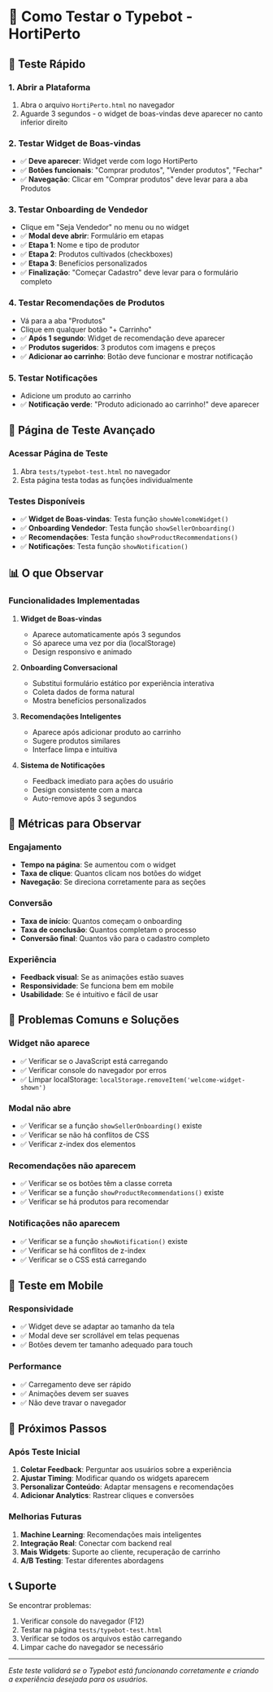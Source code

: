 # 🧪 Como Testar o Typebot - HortiPerto

## 🚀 **Teste Rápido**

### **1. Abrir a Plataforma**
1. Abra o arquivo `HortiPerto.html` no navegador
2. Aguarde 3 segundos - o widget de boas-vindas deve aparecer no canto inferior direito

### **2. Testar Widget de Boas-vindas**
- ✅ **Deve aparecer**: Widget verde com logo HortiPerto
- ✅ **Botões funcionais**: "Comprar produtos", "Vender produtos", "Fechar"
- ✅ **Navegação**: Clicar em "Comprar produtos" deve levar para a aba Produtos

### **3. Testar Onboarding de Vendedor**
- Clique em "Seja Vendedor" no menu ou no widget
- ✅ **Modal deve abrir**: Formulário em etapas
- ✅ **Etapa 1**: Nome e tipo de produtor
- ✅ **Etapa 2**: Produtos cultivados (checkboxes)
- ✅ **Etapa 3**: Benefícios personalizados
- ✅ **Finalização**: "Começar Cadastro" deve levar para o formulário completo

### **4. Testar Recomendações de Produtos**
- Vá para a aba "Produtos"
- Clique em qualquer botão "+ Carrinho"
- ✅ **Após 1 segundo**: Widget de recomendação deve aparecer
- ✅ **Produtos sugeridos**: 3 produtos com imagens e preços
- ✅ **Adicionar ao carrinho**: Botão deve funcionar e mostrar notificação

### **5. Testar Notificações**
- Adicione um produto ao carrinho
- ✅ **Notificação verde**: "Produto adicionado ao carrinho!" deve aparecer

## 🔧 **Página de Teste Avançado**

### **Acessar Página de Teste**
1. Abra `tests/typebot-test.html` no navegador
2. Esta página testa todas as funções individualmente

### **Testes Disponíveis**
- ✅ **Widget de Boas-vindas**: Testa função `showWelcomeWidget()`
- ✅ **Onboarding Vendedor**: Testa função `showSellerOnboarding()`
- ✅ **Recomendações**: Testa função `showProductRecommendations()`
- ✅ **Notificações**: Testa função `showNotification()`

## 📊 **O que Observar**

### **Funcionalidades Implementadas**
1. **Widget de Boas-vindas**
   - Aparece automaticamente após 3 segundos
   - Só aparece uma vez por dia (localStorage)
   - Design responsivo e animado

2. **Onboarding Conversacional**
   - Substitui formulário estático por experiência interativa
   - Coleta dados de forma natural
   - Mostra benefícios personalizados

3. **Recomendações Inteligentes**
   - Aparece após adicionar produto ao carrinho
   - Sugere produtos similares
   - Interface limpa e intuitiva

4. **Sistema de Notificações**
   - Feedback imediato para ações do usuário
   - Design consistente com a marca
   - Auto-remove após 3 segundos

## 🎯 **Métricas para Observar**

### **Engajamento**
- **Tempo na página**: Se aumentou com o widget
- **Taxa de clique**: Quantos clicam nos botões do widget
- **Navegação**: Se direciona corretamente para as seções

### **Conversão**
- **Taxa de início**: Quantos começam o onboarding
- **Taxa de conclusão**: Quantos completam o processo
- **Conversão final**: Quantos vão para o cadastro completo

### **Experiência**
- **Feedback visual**: Se as animações estão suaves
- **Responsividade**: Se funciona bem em mobile
- **Usabilidade**: Se é intuitivo e fácil de usar

## 🐛 **Problemas Comuns e Soluções**

### **Widget não aparece**
- ✅ Verificar se o JavaScript está carregando
- ✅ Verificar console do navegador por erros
- ✅ Limpar localStorage: `localStorage.removeItem('welcome-widget-shown')`

### **Modal não abre**
- ✅ Verificar se a função `showSellerOnboarding()` existe
- ✅ Verificar se não há conflitos de CSS
- ✅ Verificar z-index dos elementos

### **Recomendações não aparecem**
- ✅ Verificar se os botões têm a classe correta
- ✅ Verificar se a função `showProductRecommendations()` existe
- ✅ Verificar se há produtos para recomendar

### **Notificações não aparecem**
- ✅ Verificar se a função `showNotification()` existe
- ✅ Verificar se há conflitos de z-index
- ✅ Verificar se o CSS está carregando

## 📱 **Teste em Mobile**

### **Responsividade**
- ✅ Widget deve se adaptar ao tamanho da tela
- ✅ Modal deve ser scrollável em telas pequenas
- ✅ Botões devem ter tamanho adequado para touch

### **Performance**
- ✅ Carregamento deve ser rápido
- ✅ Animações devem ser suaves
- ✅ Não deve travar o navegador

## 🔄 **Próximos Passos**

### **Após Teste Inicial**
1. **Coletar Feedback**: Perguntar aos usuários sobre a experiência
2. **Ajustar Timing**: Modificar quando os widgets aparecem
3. **Personalizar Conteúdo**: Adaptar mensagens e recomendações
4. **Adicionar Analytics**: Rastrear cliques e conversões

### **Melhorias Futuras**
1. **Machine Learning**: Recomendações mais inteligentes
2. **Integração Real**: Conectar com backend real
3. **Mais Widgets**: Suporte ao cliente, recuperação de carrinho
4. **A/B Testing**: Testar diferentes abordagens

## 📞 **Suporte**

Se encontrar problemas:
1. Verificar console do navegador (F12)
2. Testar na página `tests/typebot-test.html`
3. Verificar se todos os arquivos estão carregando
4. Limpar cache do navegador se necessário

---

*Este teste validará se o Typebot está funcionando corretamente e criando a experiência desejada para os usuários.* 